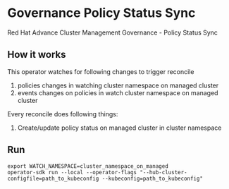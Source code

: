 # Governance Policy Status Sync
Red Hat Advance Cluster Management Governance - Policy Status Sync

## How it works

This operator watches for following changes to trigger reconcile


1. policies changes in watching cluster namespace on managed cluster
2. events changes on policies in watch cluster namespace on managed cluster

Every reconcile does following things:

1. Create/update policy status on managed cluster in cluster namespace

## Run
```
export WATCH_NAMESPACE=cluster_namespace_on_managed
operator-sdk run --local --operator-flags "--hub-cluster-configfile=path_to_kubeconfig --kubeconfig=path_to_kubeconfig"
```
<!---
Date: Jan/04/2021
-->
